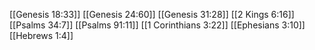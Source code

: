 [[Genesis 18:33]]
[[Genesis 24:60]]
[[Genesis 31:28]]
[[2 Kings 6:16]]
[[Psalms 34:7]]
[[Psalms 91:11]]
[[1 Corinthians 3:22]]
[[Ephesians 3:10]]
[[Hebrews 1:4]]
